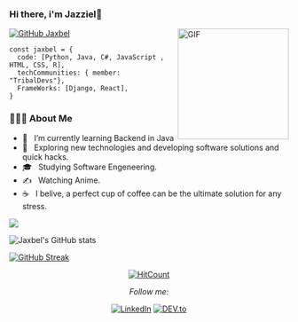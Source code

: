 ### Hi there, i'm Jazziel👋

<img align="right" alt="GIF" height="200px" src="https://media.giphy.com/media/du3J3cXyzhj75IOgvA/giphy.gif" />

[![GitHub Jaxbel](https://img.shields.io/github/followers/jaxbel?label=follow&style=social)](https://github.com/Jaxbel)

```Js
const jaxbel = {
  code: [Python, Java, C#, JavaScript , HTML, CSS, R],
  techCommunities: { member: "TribalDevs"},
  FrameWorks: [Django, React],
}
```
<h3> 👨🏻‍💻 About Me </h3>

- 🔭 &nbsp; I’m currently learning Backend in Java
- 🤔 &nbsp; Exploring new technologies and developing software solutions and quick hacks.
- 🎓 &nbsp; Studying Software Engeneering.
- ✍️ &nbsp; Watching Anime.
- ☕ &nbsp; I belive, a perfect cup of coffee can be the ultimate solution for any stress.

<img src="https://github-readme-stats.vercel.app/api/top-langs/?username=Jaxbel&theme=graywhite&layout=compact"></img>



![Jaxbel's GitHub stats](https://github-readme-stats.vercel.app/api?username=jaxbel&show_icons=true&theme=graywhite)

[![GitHub Streak](http://github-readme-streak-stats.herokuapp.com?user=Jaxbel&theme=graywhite&hide_border=true&date_format=M%20j%5B%2C%20Y%5D)](https://git.io/streak-stats)



<div align="center">

[![HitCount](http://hits.dwyl.com/Jaxbel/Jaxbel.svg)](http://hits.dwyl.com/Jaxbel/Jaxbel)

<i>Follow me:</i><br>
  


<a href="https://www.linkedin.com/in/jazziel-bello-86630323b" target="_blank"><img src="https://img.shields.io/badge/LinkedIn-%230077B5.svg?&style=flat-square&logo=linkedin&logoColor=white" alt="LinkedIn"></a>
<a href="https://dev.to/jaxbel" target="_blank"><img src="https://img.shields.io/badge/DEV-%230A0A0A.svg?&style=flat-square&logo=DEV.to&logoColor=white" alt="DEV.to"></a>

</div>
